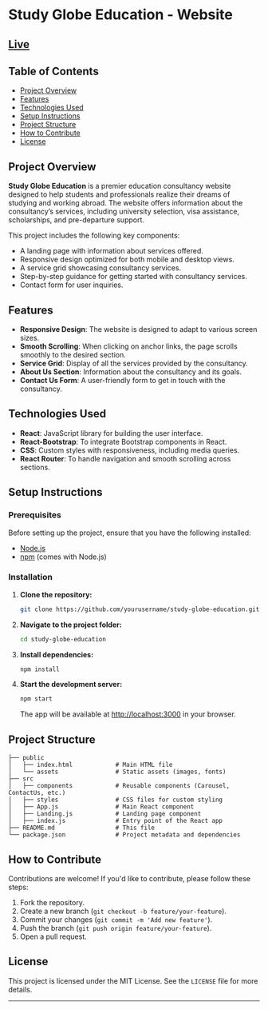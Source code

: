 # Study Globe Education - Website


## [Live](https://ruchan10.github.io/studyglobeeducation/)

## Table of Contents

- [Project Overview](#project-overview)
- [Features](#features)
- [Technologies Used](#technologies-used)
- [Setup Instructions](#setup-instructions)
- [Project Structure](#project-structure)
- [How to Contribute](#how-to-contribute)
- [License](#license)

## Project Overview

**Study Globe Education** is a premier education consultancy website designed to help students and professionals realize their dreams of studying and working abroad. The website offers information about the consultancy’s services, including university selection, visa assistance, scholarships, and pre-departure support.

This project includes the following key components:

- A landing page with information about services offered.
- Responsive design optimized for both mobile and desktop views.
- A service grid showcasing consultancy services.
- Step-by-step guidance for getting started with consultancy services.
- Contact form for user inquiries.

## Features

- **Responsive Design**: The website is designed to adapt to various screen sizes.
- **Smooth Scrolling**: When clicking on anchor links, the page scrolls smoothly to the desired section.
- **Service Grid**: Display of all the services provided by the consultancy.
- **About Us Section**: Information about the consultancy and its goals.
- **Contact Us Form**: A user-friendly form to get in touch with the consultancy.

## Technologies Used

- **React**: JavaScript library for building the user interface.
- **React-Bootstrap**: To integrate Bootstrap components in React.
- **CSS**: Custom styles with responsiveness, including media queries.
- **React Router**: To handle navigation and smooth scrolling across sections.

## Setup Instructions

### Prerequisites

Before setting up the project, ensure that you have the following installed:

- [Node.js](https://nodejs.org/en/download/)
- [npm](https://www.npmjs.com/get-npm) (comes with Node.js)

### Installation

1. **Clone the repository:**

   ```bash
   git clone https://github.com/yourusername/study-globe-education.git
   ```

2. **Navigate to the project folder:**

   ```bash
   cd study-globe-education
   ```

3. **Install dependencies:**

   ```bash
   npm install
   ```

4. **Start the development server:**

   ```bash
   npm start
   ```

   The app will be available at [http://localhost:3000](http://localhost:3000) in your browser.

## Project Structure

```
├── public
│   ├── index.html            # Main HTML file
│   └── assets                # Static assets (images, fonts)
├── src
│   ├── components            # Reusable components (Carousel, ContactUs, etc.)
│   ├── styles                # CSS files for custom styling
│   ├── App.js                # Main React component
│   ├── Landing.js            # Landing page component
│   ├── index.js              # Entry point of the React app
├── README.md                 # This file
└── package.json              # Project metadata and dependencies
```

## How to Contribute

Contributions are welcome! If you'd like to contribute, please follow these steps:

1. Fork the repository.
2. Create a new branch (`git checkout -b feature/your-feature`).
3. Commit your changes (`git commit -m 'Add new feature'`).
4. Push the branch (`git push origin feature/your-feature`).
5. Open a pull request.

## License

This project is licensed under the MIT License. See the `LICENSE` file for more details.

---

